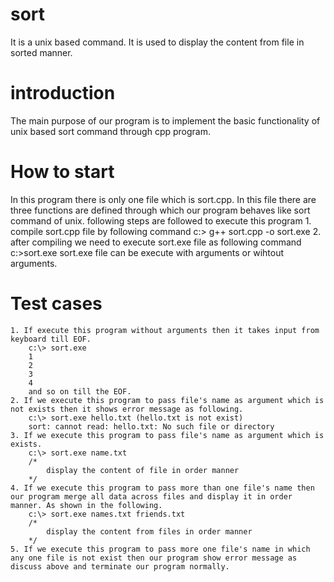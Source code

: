 # sort
It is a unix based command. It is used to display the content from file in sorted manner.

# introduction
The main purpose of our program is to implement the basic functionality of unix based sort command through cpp program. 

# How to start
In this program there is only one file which is sort.cpp. In this file there are three functions are defined through which our program behaves like sort command of unix. following steps are followed to execute this program
    1. compile sort.cpp file by following command
        c:\> g++ sort.cpp -o sort.exe
    2. after compiling we need to execute sort.exe file as following command
        c:\>sort.exe
        sort.exe file can be execute with arguments or wihtout arguments.
    
# Test cases
    1. If execute this program without arguments then it takes input from keyboard till EOF.
        c:\> sort.exe
        1
        2
        3
        4
        and so on till the EOF.
    2. If we execute this program to pass file's name as argument which is not exists then it shows error message as following. 
        c:\> sort.exe hello.txt (hello.txt is not exist)
        sort: cannot read: hello.txt: No such file or directory
    3. If we execute this program to pass file's name as argument which is exists.
        c:\> sort.exe name.txt
        /*
            display the content of file in order manner
        */
    4. If we execute this program to pass more than one file's name then our program merge all data across files and display it in order manner. As shown in the following. 
        c:\> sort.exe names.txt friends.txt
        /*
            display the content from files in order manner
        */    
    5. If we execute this program to pass more one file's name in which any one file is not exist then our program show error message as discuss above and terminate our program normally. 